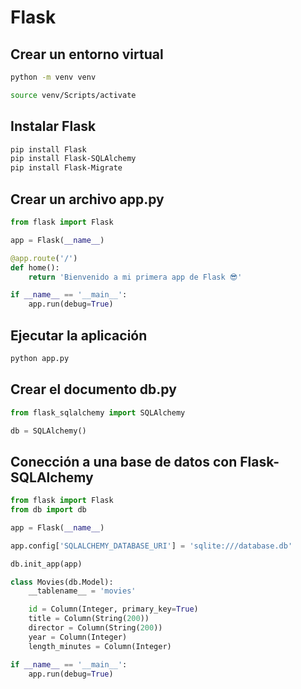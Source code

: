 # Flask

## Crear un entorno virtual

```bash
python -m venv venv

source venv/Scripts/activate
```

## Instalar Flask

```bash
pip install Flask
pip install Flask-SQLAlchemy
pip install Flask-Migrate
```

## Crear un archivo app.py

```python
from flask import Flask

app = Flask(__name__)

@app.route('/')
def home():
    return 'Bienvenido a mi primera app de Flask 😎'

if __name__ == '__main__':
    app.run(debug=True)
```

## Ejecutar la aplicación

```bash
python app.py
```

## Crear el documento db.py

```python
from flask_sqlalchemy import SQLAlchemy

db = SQLAlchemy()
```

## Conección a una base de datos con Flask-SQLAlchemy

```python
from flask import Flask
from db import db

app = Flask(__name__)

app.config['SQLALCHEMY_DATABASE_URI'] = 'sqlite:///database.db'

db.init_app(app)

class Movies(db.Model):
    __tablename__ = 'movies'

    id = Column(Integer, primary_key=True)
    title = Column(String(200))
    director = Column(String(200))
    year = Column(Integer)
    length_minutes = Column(Integer)

if __name__ == '__main__':
    app.run(debug=True)
```